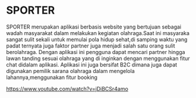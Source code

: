 # SPORTER
SPORTER merupakan aplikasi berbasis website yang bertujuan sebagai wadah masyarakat dalam melakukan kegiatan olahraga.Saat ini masyaraka sangat sulit sekali untuk memulai pola hidup sehat,di samping waktu yang padat ternyata juga faktor partner juga menjadi salah satu orang sulit berolahraga. Dengan aplikasi ini pengguna dapat mencari partner hingga lawan tanding sesuai olahraga yang di inginkan dengan menggunakan fitur chat didalam aplikasi. Aplikasi ini juga bersifat B2C dimana juga dapat digunakan pemilik sarana olahraga dalam mengelola lahannya,menggunakan fitur booking

https://www.youtube.com/watch?v=jDiBCSr4amo

